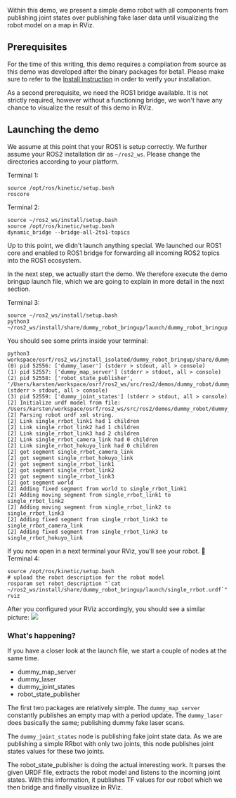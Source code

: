 Within this demo, we present a simple demo robot with all components from publishing joint states over publishing fake laser data until visualizing the robot model on a map in RViz.

## Prerequisites
For the time of this writing, this demo requires a compilation from source as this demo was developed after the binary packages for beta1. Please make sure to refer to the [Install Instruction](https://github.com/ros2/ros2/wiki/Installation) in order to verify your installation.

As a second prerequisite, we need the ROS1 bridge available. It is not strictly required, however without a functioning bridge, we won't have any chance to visualize the result of this demo in RViz.

## Launching the demo
We assume at this point that your ROS1 is setup correctly. We further assume your ROS2 installation dir as `~/ros2_ws`. Please change the directories according to your platform.

Terminal 1:
```
source /opt/ros/kinetic/setup.bash
roscore
``` 

Terminal 2:
```
source ~/ros2_ws/install/setup.bash
source /opt/ros/kinetic/setup.bash
dynamic_bridge --bridge-all-2to1-topics
```

Up to this point, we didn't launch anything special. We launched our ROS1 core and enabled to ROS1 bridge for forwarding all incoming ROS2 topics into the ROS1 ecosystem.

In the next step, we actually start the demo. We therefore execute the demo bringup launch file, which we are going to explain in more detail in the next section.

Terminal 3:
```
source ~/ros2_ws/install/setup.bash
python3 ~/ros2_ws/install/share/dummy_robot_bringup/launch/dummy_robot_bringup.py
```

You should see some prints inside your terminal:
```
python3 workspace/osrf/ros2_ws/install_isolated/dummy_robot_bringup/share/dummy_robot_bringup/launch/dummy_robot_bringup.py
(0) pid 52556: ['dummy_laser'] (stderr > stdout, all > console)
(1) pid 52557: ['dummy_map_server'] (stderr > stdout, all > console)
(2) pid 52558: ['robot_state_publisher', '/Users/karsten/workspace/osrf/ros2_ws/src/ros2/demos/dummy_robot/dummy_robot_bringup/launch/single_rrbot.urdf'] (stderr > stdout, all > console)
(3) pid 52559: ['dummy_joint_states'] (stderr > stdout, all > console)
[2] Initialize urdf model from file: /Users/karsten/workspace/osrf/ros2_ws/src/ros2/demos/dummy_robot/dummy_robot_bringup/launch/single_rrbot.urdf
[2] Parsing robot urdf xml string.
[2] Link single_rrbot_link1 had 1 children
[2] Link single_rrbot_link2 had 1 children
[2] Link single_rrbot_link3 had 2 children
[2] Link single_rrbot_camera_link had 0 children
[2] Link single_rrbot_hokuyo_link had 0 children
[2] got segment single_rrbot_camera_link
[2] got segment single_rrbot_hokuyo_link
[2] got segment single_rrbot_link1
[2] got segment single_rrbot_link2
[2] got segment single_rrbot_link3
[2] got segment world
[2] Adding fixed segment from world to single_rrbot_link1
[2] Adding moving segment from single_rrbot_link1 to single_rrbot_link2
[2] Adding moving segment from single_rrbot_link2 to single_rrbot_link3
[2] Adding fixed segment from single_rrbot_link3 to single_rrbot_camera_link
[2] Adding fixed segment from single_rrbot_link3 to single_rrbot_hokuyo_link
```

If you now open in a next terminal your RViz, you'll see your robot. 🎉 
Terminal 4:
```
source /opt/ros/kinetic/setup.bash
# upload the robot description for the robot model
rosparam set robot_description "`cat ~/ros2_ws/install/share/dummy_robot_bringup/launch/single_rrbot.urdf`"
rviz
```

After you configured your RViz accordingly, you should see a similar picture:
![](http://i.imgur.com/EkjpokZ.png)

### What's happening?
If you have a closer look at the launch file, we start a couple of nodes at the same time.

* dummy_map_server
* dummy_laser
* dummy_joint_states
* robot_state_publisher

The first two packages are relatively simple. The `dummy_map_server` constantly publishes an empty map with a period update. The `dummy_laser` does basically the same; publishing dummy fake laser scans.

The `dummy_joint_states` node is publishing fake joint state data. As we are publishing a simple RRbot with only two joints, this node publishes joint states values for these two joints.

The robot_state_publisher is doing the actual interesting work. It parses the given URDF file, extracts the robot model and listens to the incoming joint states. With this information, it publishes TF values for our robot which we then bridge and finally visualize in RViz.